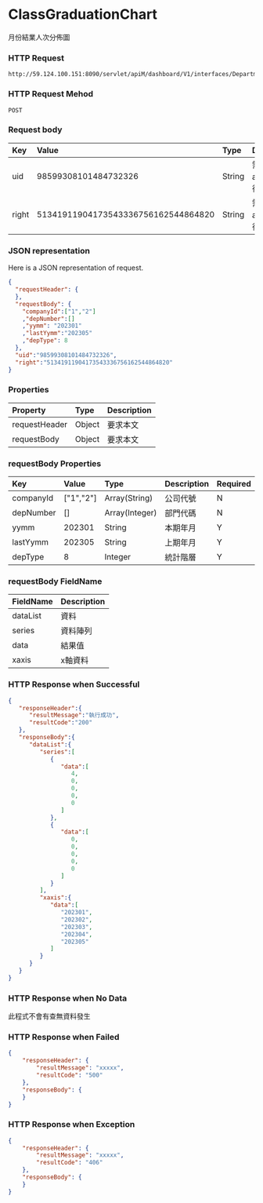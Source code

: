 # ClassGraduationChart
月份結業人次分佈圖

### HTTP Request
```
http://59.124.100.151:8090/servlet/apiM/dashboard/V1/interfaces/DepartmentTeachLectures/ClassGraduationChart
```

### HTTP Request Mehod
```
POST
```

### Request body
| Key | Value | Type | Description |
|:----------|:-------------|:-----|:------------|
| uid | 98599308101484732326 | String | 需透過apiLogin取得
| right | 51341911904173543336756162544864820 | String | 需透過apiLogin取得 |

### JSON representation

Here is a JSON representation of request.
```json
{
  "requestHeader": {
  },
  "requestBody": {
    "companyId":["1","2"]
    ,"depNumber":[]
    ,"yymm": "202301"
    ,"lastYymm":"202305"
    ,"depType": 8
  },
  "uid":"98599308101484732326",
  "right":"51341911904173543336756162544864820"
}
```

### Properties
| Property | Type | Description |
|:---------|:-----|:------------|
| requestHeader | Object | 要求本文 |
| requestBody | Object | 要求本文 |

### requestBody Properties
| Key | Value | Type | Description | Required | Format |
|:----------|:-------------|:-----|:------------|:------------|:------------|
| companyId | ["1","2"] | Array(String) | 公司代號 | N | n/a |
| depNumber | [] | Array(Integer) | 部門代碼 | N | n/a |
| yymm | 202301 | String | 本期年月 | Y | YYYYMM |
| lastYymm | 202305 | String | 上期年月 | Y | YYYYMM |
| depType | 8 | Integer | 統計階層 | Y | n/a |

### requestBody FieldName
| FieldName | Description |
|:----------|:-------------|
| dataList | 資料 |
| series | 資料陣列 |
| data | 結果值 |
| xaxis | x軸資料 |

### HTTP Response when Successful
```json
{
   "responseHeader":{
      "resultMessage":"執行成功",
      "resultCode":"200"
   },
   "responseBody":{
      "dataList":{
         "series":[
            {
               "data":[
                  4,
                  0,
                  0,
                  0,
                  0
               ]
            },
            {
               "data":[
                  0,
                  0,
                  0,
                  0,
                  0
               ]
            }
         ],
         "xaxis":{
            "data":[
               "202301",
               "202302",
               "202303",
               "202304",
               "202305"
            ]
         }
      }
   }
}
```

### HTTP Response when No Data
此程式不會有查無資料發生

### HTTP Response when Failed
```json
{
    "responseHeader": {
        "resultMessage": "xxxxx",
        "resultCode": "500"
    },
    "responseBody": {
    }
}
```

### HTTP Response when Exception
```json
{
    "responseHeader": {
        "resultMessage": "xxxxx",
        "resultCode": "406"
    },
    "responseBody": {
    }
}
```
